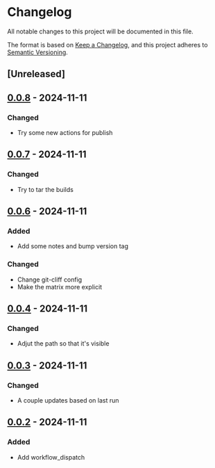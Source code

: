 # Changelog

All notable changes to this project will be documented in this file.

The format is based on [Keep a Changelog](https://keepachangelog.com/en/1.0.0/),
and this project adheres to [Semantic Versioning](https://semver.org/spec/v2.0.0.html).

## [Unreleased]

## [0.0.8] - 2024-11-11

### Changed

- Try some new actions for publish

## [0.0.7] - 2024-11-11

### Changed

- Try to tar the builds

## [0.0.6] - 2024-11-11

### Added

- Add some notes and bump version tag

### Changed

- Change git-cliff config
- Make the matrix more explicit

## [0.0.4] - 2024-11-11

### Changed

- Adjut the path so that it's visible

## [0.0.3] - 2024-11-11

### Changed

- A couple updates based on last run

## [0.0.2] - 2024-11-11

### Added

- Add workflow_dispatch

[0.0.8]: https://github.com/nekevss/dummy-release-test/compare/v0.0.7..v0.0.8
[0.0.7]: https://github.com/nekevss/dummy-release-test/compare/v0.0.6..v0.0.7
[0.0.6]: https://github.com/nekevss/dummy-release-test/compare/v0.0.4..v0.0.6
[0.0.4]: https://github.com/nekevss/dummy-release-test/compare/v0.0.3..v0.0.4
[0.0.3]: https://github.com/nekevss/dummy-release-test/compare/v0.0.2..v0.0.3
[0.0.2]: https://github.com/nekevss/dummy-release-test/compare/v0.0.1..v0.0.2

<!-- generated by git-cliff -->
